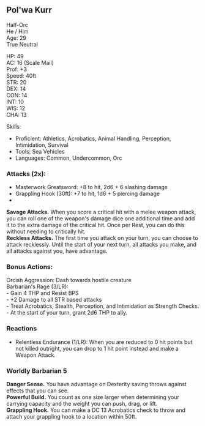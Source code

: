 ## Pol'wa Kurr
Half-Orc \
He / Him \
Age: 29 \
True Neutral

HP: 49 \
AC: 16 (Scale Mail) \
Prof: +3 \
Speed: 40ft \
STR: 20 \
DEX: 14 \
CON: 14 \
INT: 10 \
WIS: 12 \
CHA: 13

Skills: 
- Proficient: Athletics, Acrobatics, Animal Handling, Perception, Intimidation, Survival
- Tools: Sea Vehicles
- Languages: Common, Undercommon, Orc

### Attacks (2x): 
- Masterwork Greatsword: +8 to hit, 2d6 + 6 slashing damage
- Grappling Hook (30ft): +7 to hit, 1d6 + 5 piercing damage
-   
**Savage Attacks.** When you score a critical hit with a melee weapon attack, you can roll one of the weapon's damage dice one additional time and add it to the extra damage of the critical hit. Once per Rest, you can do this without needing to critically hit. \
**Reckless Attacks.** The first time you attack on your turn, you can choose to attack recklessly. Until the start of your next turn, all attacks you make, and all attacks against you, have advantage. 

### Bonus Actions:
Orcish Aggression: Dash towards hostile creature \
Barbarian's Rage (3/LR): \
\- Gain 4 THP and Resist BPS \
\- +2 Damage to all STR based attacks \
\- Treat Acrobatics, Stealth, Perception, and Intimidation as Strength Checks. \
\- At the start of your turn, grant 2d6 THP to ally. 

### Reactions
- Relentless Endurance (1/LR): When you are reduced to 0 hit points but not killed outright, you can drop to 1 hit point instead and make a Weapon Attack.

### Worldly Barbarian 5
**Danger Sense.** You have advantage on Dexterity saving throws against effects that you can see. \
**Powerful Build.** You count as one size larger when determining your carrying capacity and the weight you can push, drag, or lift. \
**Grappling Hook.** You can make a DC 13 Acrobatics check to throw and attach your grappling hook to a location within 50ft.

